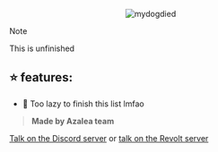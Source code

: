 <div align="center">

  ![mydogdied](https://github.com/Ant767/Azalea/assets/122332042/77e271c8-d362-4db8-9756-ab44f472aa13)
</div>

> [!NOTE]
> This is unfinished

## ⭐ features:
- :sleeping_bed: Too lazy to finish this list lmfao

> **Made by Azalea team**

[Talk on the Discord server](https://discord.gg/azalea-1-year-anniversary-922867041029984316) or [talk on the Revolt server](https://rvlt.gg/PjgTYFgF)
